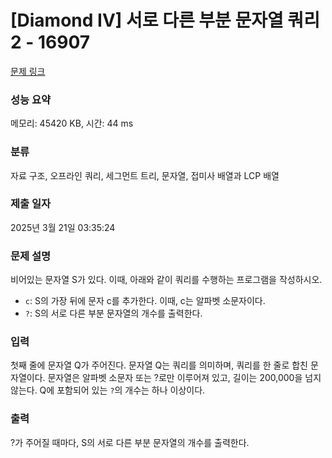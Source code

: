 # [Diamond IV] 서로 다른 부분 문자열 쿼리 2 - 16907 

[문제 링크](https://www.acmicpc.net/problem/16907) 

### 성능 요약

메모리: 45420 KB, 시간: 44 ms

### 분류

자료 구조, 오프라인 쿼리, 세그먼트 트리, 문자열, 접미사 배열과 LCP 배열

### 제출 일자

2025년 3월 21일 03:35:24

### 문제 설명

<p>비어있는 문자열 S가 있다. 이때, 아래와 같이 쿼리를 수행하는 프로그램을 작성하시오.</p>

<ul>
	<li><code>c</code>: S의 가장 뒤에 문자 c를 추가한다. 이때, c는 알파벳 소문자이다.</li>
	<li><code>?</code>: S의 서로 다른 부분 문자열의 개수를 출력한다.</li>
</ul>

### 입력 

 <p>첫째 줄에 문자열 Q가 주어진다. 문자열 Q는 쿼리를 의미하며, 쿼리를 한 줄로 합친 문자열이다. 문자열은 알파벳 소문자 또는 ?로만 이루어져 있고, 길이는 200,000을 넘지 않는다. Q에 포함되어 있는 <code>?</code>의 개수는 하나 이상이다.</p>

### 출력 

 <p>?가 주어질 때마다, S의 서로 다른 부분 문자열의 개수를 출력한다.</p>

